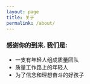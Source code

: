 ```yaml
---
layout: page
title: 关于
permalink: /about/
---
```


### 感谢你的到来. 我们是:
 - 一支有年轻人组成质量团队
 - 质量工作路上的年轻人
 - 为了信念和理想奋斗的好孩子

 
